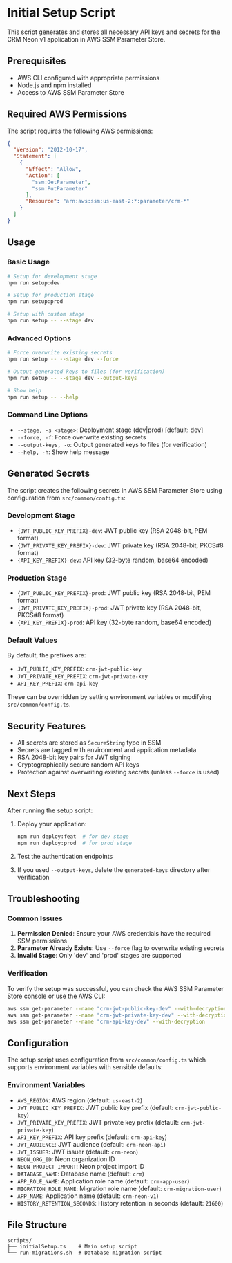 # Initial Setup Script

This script generates and stores all necessary API keys and secrets for the CRM Neon v1 application in AWS SSM Parameter Store.

## Prerequisites

- AWS CLI configured with appropriate permissions
- Node.js and npm installed
- Access to AWS SSM Parameter Store

## Required AWS Permissions

The script requires the following AWS permissions:

```json
{
  "Version": "2012-10-17",
  "Statement": [
    {
      "Effect": "Allow",
      "Action": [
        "ssm:GetParameter",
        "ssm:PutParameter"
      ],
      "Resource": "arn:aws:ssm:us-east-2:*:parameter/crm-*"
    }
  ]
}
```

## Usage

### Basic Usage

```bash
# Setup for development stage
npm run setup:dev

# Setup for production stage
npm run setup:prod

# Setup with custom stage
npm run setup -- --stage dev
```

### Advanced Options

```bash
# Force overwrite existing secrets
npm run setup -- --stage dev --force

# Output generated keys to files (for verification)
npm run setup -- --stage dev --output-keys

# Show help
npm run setup -- --help
```

### Command Line Options

- `--stage, -s <stage>`: Deployment stage (dev|prod) [default: dev]
- `--force, -f`: Force overwrite existing secrets
- `--output-keys, -o`: Output generated keys to files (for verification)
- `--help, -h`: Show help message

## Generated Secrets

The script creates the following secrets in AWS SSM Parameter Store using configuration from `src/common/config.ts`:

### Development Stage
- `{JWT_PUBLIC_KEY_PREFIX}-dev`: JWT public key (RSA 2048-bit, PEM format)
- `{JWT_PRIVATE_KEY_PREFIX}-dev`: JWT private key (RSA 2048-bit, PKCS#8 format)
- `{API_KEY_PREFIX}-dev`: API key (32-byte random, base64 encoded)

### Production Stage
- `{JWT_PUBLIC_KEY_PREFIX}-prod`: JWT public key (RSA 2048-bit, PEM format)
- `{JWT_PRIVATE_KEY_PREFIX}-prod`: JWT private key (RSA 2048-bit, PKCS#8 format)
- `{API_KEY_PREFIX}-prod`: API key (32-byte random, base64 encoded)

### Default Values
By default, the prefixes are:
- `JWT_PUBLIC_KEY_PREFIX`: `crm-jwt-public-key`
- `JWT_PRIVATE_KEY_PREFIX`: `crm-jwt-private-key`
- `API_KEY_PREFIX`: `crm-api-key`

These can be overridden by setting environment variables or modifying `src/common/config.ts`.

## Security Features

- All secrets are stored as `SecureString` type in SSM
- Secrets are tagged with environment and application metadata
- RSA 2048-bit key pairs for JWT signing
- Cryptographically secure random API keys
- Protection against overwriting existing secrets (unless `--force` is used)

## Next Steps

After running the setup script:

1. Deploy your application:
   ```bash
   npm run deploy:feat  # for dev stage
   npm run deploy:prod  # for prod stage
   ```

2. Test the authentication endpoints

3. If you used `--output-keys`, delete the `generated-keys` directory after verification

## Troubleshooting

### Common Issues

1. **Permission Denied**: Ensure your AWS credentials have the required SSM permissions
2. **Parameter Already Exists**: Use `--force` flag to overwrite existing secrets
3. **Invalid Stage**: Only 'dev' and 'prod' stages are supported

### Verification

To verify the setup was successful, you can check the AWS SSM Parameter Store console or use the AWS CLI:

```bash
aws ssm get-parameter --name "crm-jwt-public-key-dev" --with-decryption
aws ssm get-parameter --name "crm-jwt-private-key-dev" --with-decryption
aws ssm get-parameter --name "crm-api-key-dev" --with-decryption
```

## Configuration

The setup script uses configuration from `src/common/config.ts` which supports environment variables with sensible defaults:

### Environment Variables
- `AWS_REGION`: AWS region (default: `us-east-2`)
- `JWT_PUBLIC_KEY_PREFIX`: JWT public key prefix (default: `crm-jwt-public-key`)
- `JWT_PRIVATE_KEY_PREFIX`: JWT private key prefix (default: `crm-jwt-private-key`)
- `API_KEY_PREFIX`: API key prefix (default: `crm-api-key`)
- `JWT_AUDIENCE`: JWT audience (default: `crm-neon-api`)
- `JWT_ISSUER`: JWT issuer (default: `crm-neon`)
- `NEON_ORG_ID`: Neon organization ID
- `NEON_PROJECT_IMPORT`: Neon project import ID
- `DATABASE_NAME`: Database name (default: `crm`)
- `APP_ROLE_NAME`: Application role name (default: `crm-app-user`)
- `MIGRATION_ROLE_NAME`: Migration role name (default: `crm-migration-user`)
- `APP_NAME`: Application name (default: `crm-neon-v1`)
- `HISTORY_RETENTION_SECONDS`: History retention in seconds (default: `21600`)

## File Structure

```
scripts/
├── initialSetup.ts    # Main setup script
└── run-migrations.sh  # Database migration script
```
